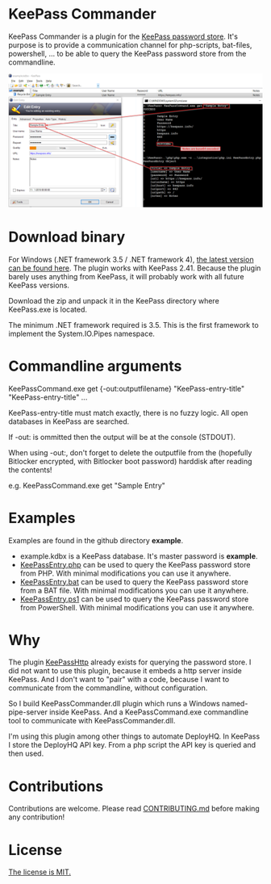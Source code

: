 # KeePass Commander
KeePass Commander is a plugin for the [KeePass password store](https://keepass.info/ "KeePass"). 
It's purpose is to provide a communication channel for php-scripts, bat-files, powershell, ... to be able to query the KeePass password store from the commandline.

![Screenshot](screenshot.png)

# Download binary
For Windows (.NET framework 3.5 / .NET framework 4), [the latest version can be found here](https://github.com/MircoBabin/KeePassCommander/releases/latest "Lastest Version").
The plugin works with KeePass 2.41. Because the plugin barely uses anything from KeePass, it will probably work with all future KeePass versions.

Download the zip and unpack it in the KeePass directory where KeePass.exe is located.

The minimum .NET framework required is 3.5. This is the first framework to implement the System.IO.Pipes namespace.

# Commandline arguments
KeePassCommand.exe get {-out:outputfilename} "KeePass-entry-title" "KeePass-entry-title" ...

KeePass-entry-title must match exactly, there is no fuzzy logic. All open databases in KeePass are searched.

If -out: is ommitted then the output will be at the console (STDOUT).

When using -out:, don't forget to delete the outputfile from the (hopefully Bitlocker encrypted, with Bitlocker boot password) harddisk after reading the contents!

e.g. KeePassCommand.exe get "Sample Entry"

# Examples

Examples are found in the github directory **example**.

- example.kdbx is a KeePass database. It's master password is **example**.
- [KeePassEntry.php](example/KeePassEntry.php) can be used to query the KeePass password store from PHP. With minimal modifications you can use it anywhere.
- [KeePassEntry.bat](example/KeePassEntry.bat) can be used to query the KeePass password store from a BAT file. With minimal modifications you can use it anywhere.
- [KeePassEntry.ps1](example/KeePassEntry.ps1) can be used to query the KeePass password store from PowerShell. With minimal modifications you can use it anywhere.


# Why
The plugin [KeePassHttp](https://github.com/pfn/keepasshttp/) already exists for querying the password store. 
I did not want to use this plugin, because it embeds a http server inside KeePass. 
And I don't want to "pair" with a code, because I want to communicate from the commandline, without configuration.

So I build KeePassCommander.dll plugin which runs a Windows named-pipe-server inside KeePass. And a KeePassCommand.exe commandline tool to communicate with KeePassCommander.dll. 

I'm using this plugin among other things to automate DeployHQ. In KeePass I store the DeployHQ API key. From a php script the API key is queried and then used. 

# Contributions
Contributions are welcome. Please read [CONTRIBUTING.md](CONTRIBUTING.md "contributing") before making any contribution!

# License
[The license is MIT.](LICENSE.md "license")





